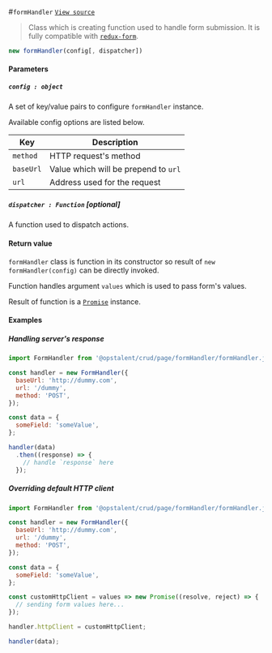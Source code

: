 #`formHandler`
[`View source`](../../../../src/page/formHandler/formHandler.js)

> Class which is creating function used to handle form submission.
> It is fully compatible with [`redux-form`](https://github.com/erikras/redux-form).

```js
new formHandler(config[, dispatcher])
```

#### Parameters

##### `config : object`

A set of key/value pairs to configure `formHandler` instance.

Available config options are listed below.

| Key | Description |
|-|-|
|`method`|HTTP request's method|
|`baseUrl`|Value which will be prepend to `url`|
|`url`|Address used for the request|

##### `dispatcher : Function` [optional]

A function used to dispatch actions.

#### Return value

`formHandler` class is function in its constructor
so result of `new formHandler(config)` can be directly invoked.

Function handles argument `values` which is used to pass form's values.

Result of function is a
[`Promise`](https://developer.mozilla.org/pl/docs/Web/JavaScript/Reference/Global_Objects/Promise) instance.

#### Examples

##### Handling server's response

```js
import FormHandler from '@opstalent/crud/page/formHandler/formHandler.js';

const handler = new FormHandler({
  baseUrl: 'http://dummy.com',
  url: '/dummy',
  method: 'POST',
});

const data = {
  someField: 'someValue',
};

handler(data)
  .then((response) => {
    // handle `response` here
  });
```

##### Overriding default HTTP client

```js
import FormHandler from '@opstalent/crud/page/formHandler/formHandler.js';

const handler = new FormHandler({
  baseUrl: 'http://dummy.com',
  url: '/dummy',
  method: 'POST',
});

const data = {
  someField: 'someValue',
};

const customHttpClient = values => new Promise((resolve, reject) => {
  // sending form values here...
});

handler.httpClient = customHttpClient;

handler(data);
```
